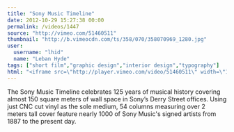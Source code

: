 ```yaml
---
title: "Sony Music Timeline"
date: 2012-10-29 15:27:38 00:00
permalink: /videos/1447
source: "http://vimeo.com/51460511"
thumbnail: "http://b.vimeocdn.com/ts/358/070/358070969_1280.jpg"
user:
  username: "lhid"
  name: "Leban Hyde"
tags: ["short film","graphic design","interior design","typography"]
html: "<iframe src=\"http://player.vimeo.com/video/51460511\" width=\"1280\" height=\"720\" frameborder=\"0\" webkitAllowFullScreen mozallowfullscreen allowFullScreen></iframe>"
---
```


The Sony Music Timeline celebrates 125 years of musical history covering almost 150 square meters of wall space in Sony’s Derry Street offices. Using just CNC cut vinyl as the sole medium, 54 columns measuring over 2 meters tall cover feature nearly 1000 of Sony Music's signed artists from 1887 to the present day.